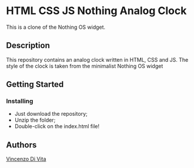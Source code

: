 # HTML CSS JS Nothing Analog Clock

This is a clone of the Nothing OS widget.

## Description

This repository contains an analog clock written in HTML, CSS and JS.
The style of the clock is taken from the minimalist Nothing OS widget 

## Getting Started

### Installing

* Just download the repository;
* Unzip the folder;
* Double-click on the index.html file!

## Authors

[Vincenzo Di Vita](https://github.com/vincenzodivita)